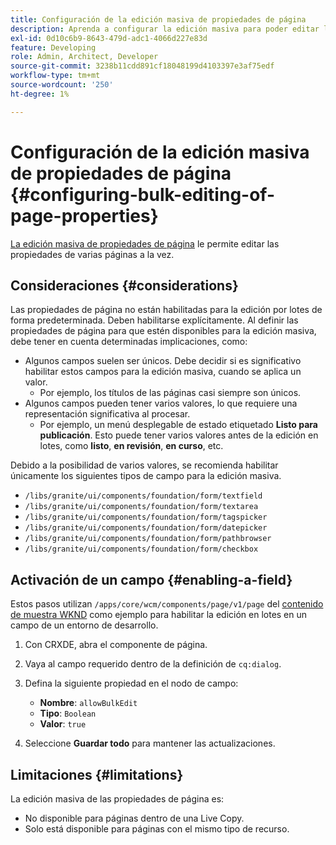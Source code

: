 ```yaml
---
title: Configuración de la edición masiva de propiedades de página
description: Aprenda a configurar la edición masiva para poder editar las propiedades de varias páginas a la vez.
exl-id: 0d10c6b9-8643-479d-adc1-4066d227e83d
feature: Developing
role: Admin, Architect, Developer
source-git-commit: 3238b11cdd891cf18048199d4103397e3af75edf
workflow-type: tm+mt
source-wordcount: '250'
ht-degree: 1%

---
```


# Configuración de la edición masiva de propiedades de página {#configuring-bulk-editing-of-page-properties}

[La edición masiva de propiedades de página](/help/sites-cloud/authoring/sites-console/edit-page-properties.md#from-the-sites-console-multiple-pages) le permite editar las propiedades de varias páginas a la vez.

## Consideraciones {#considerations}

Las propiedades de página no están habilitadas para la edición por lotes de forma predeterminada. Deben habilitarse explícitamente. Al definir las propiedades de página para que estén disponibles para la edición masiva, debe tener en cuenta determinadas implicaciones, como:

* Algunos campos suelen ser únicos. Debe decidir si es significativo habilitar estos campos para la edición masiva, cuando se aplica un valor.
   * Por ejemplo, los títulos de las páginas casi siempre son únicos.
* Algunos campos pueden tener varios valores, lo que requiere una representación significativa al procesar.
   * Por ejemplo, un menú desplegable de estado etiquetado **Listo para publicación**. Esto puede tener varios valores antes de la edición en lotes, como **listo**, **en revisión**, **en curso**, etc.

Debido a la posibilidad de varios valores, se recomienda habilitar únicamente los siguientes tipos de campo para la edición masiva.

* `/libs/granite/ui/components/foundation/form/textfield`
* `/libs/granite/ui/components/foundation/form/textarea`
* `/libs/granite/ui/components/foundation/form/tagspicker`
* `/libs/granite/ui/components/foundation/form/datepicker`
* `/libs/granite/ui/components/foundation/form/pathbrowser`
* `/libs/granite/ui/components/foundation/form/checkbox`

## Activación de un campo {#enabling-a-field}

Estos pasos utilizan `/apps/core/wcm/components/page/v1/page` del [contenido de muestra WKND](/help/implementing/developing/introduction/develop-wknd-tutorial.md) como ejemplo para habilitar la edición en lotes en un campo de un entorno de desarrollo.

1. Con CRXDE, abra el componente de página.
1. Vaya al campo requerido dentro de la definición de `cq:dialog`.
1. Defina la siguiente propiedad en el nodo de campo:

   * **Nombre**: `allowBulkEdit`
   * **Tipo**: `Boolean`
   * **Valor**: `true`

1. Seleccione **Guardar todo** para mantener las actualizaciones.

## Limitaciones {#limitations}

La edición masiva de las propiedades de página es:

* No disponible para páginas dentro de una Live Copy.
* Solo está disponible para páginas con el mismo tipo de recurso.
